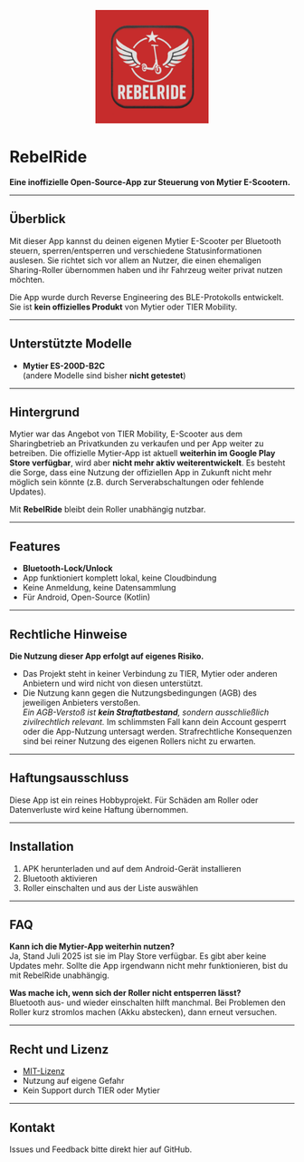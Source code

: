 <p align="center">
  <img src="https://github.com/egdels/RebelRide/blob/main/app/src/main/ic_launcher-playstore.png?raw=true" alt="RebelRide Logo" width="200"/>
</p>

# RebelRide

**Eine inoffizielle Open-Source-App zur Steuerung von Mytier E-Scootern.**

---

## Überblick

Mit dieser App kannst du deinen eigenen Mytier E-Scooter per Bluetooth steuern, sperren/entsperren und verschiedene Statusinformationen auslesen. Sie richtet sich vor allem an Nutzer, die einen ehemaligen Sharing-Roller übernommen haben und ihr Fahrzeug weiter privat nutzen möchten.

Die App wurde durch Reverse Engineering des BLE-Protokolls entwickelt.  
Sie ist **kein offizielles Produkt** von Mytier oder TIER Mobility.

---

## Unterstützte Modelle

- **Mytier ES-200D-B2C**  
  (andere Modelle sind bisher **nicht getestet**)

---

## Hintergrund

Mytier war das Angebot von TIER Mobility, E-Scooter aus dem Sharingbetrieb an Privatkunden zu verkaufen und per App weiter zu betreiben. Die offizielle Mytier-App ist aktuell **weiterhin im Google Play Store verfügbar**, wird aber **nicht mehr aktiv weiterentwickelt**. Es besteht die Sorge, dass eine Nutzung der offiziellen App in Zukunft nicht mehr möglich sein könnte (z.B. durch Serverabschaltungen oder fehlende Updates).

Mit **RebelRide** bleibt dein Roller unabhängig nutzbar.

---

## Features

- **Bluetooth-Lock/Unlock**
- App funktioniert komplett lokal, keine Cloudbindung
- Keine Anmeldung, keine Datensammlung
- Für Android, Open-Source (Kotlin)

---

## Rechtliche Hinweise

**Die Nutzung dieser App erfolgt auf eigenes Risiko.**

- Das Projekt steht in keiner Verbindung zu TIER, Mytier oder anderen Anbietern und wird nicht von diesen unterstützt.
- Die Nutzung kann gegen die Nutzungsbedingungen (AGB) des jeweiligen Anbieters verstoßen.  
  _Ein AGB-Verstoß ist **kein Straftatbestand**, sondern ausschließlich zivilrechtlich relevant._ Im schlimmsten Fall kann dein Account gesperrt oder die App-Nutzung untersagt werden. Strafrechtliche Konsequenzen sind bei reiner Nutzung des eigenen Rollers nicht zu erwarten.

---

## Haftungsausschluss

Diese App ist ein reines Hobbyprojekt. Für Schäden am Roller oder Datenverluste wird keine Haftung übernommen.

---

## Installation

1. APK herunterladen und auf dem Android-Gerät installieren
2. Bluetooth aktivieren
3. Roller einschalten und aus der Liste auswählen

---

## FAQ

**Kann ich die Mytier-App weiterhin nutzen?**  
Ja, Stand Juli 2025 ist sie im Play Store verfügbar. Es gibt aber keine Updates mehr. Sollte die App irgendwann nicht mehr funktionieren, bist du mit RebelRide unabhängig.

**Was mache ich, wenn sich der Roller nicht entsperren lässt?**  
Bluetooth aus- und wieder einschalten hilft manchmal. Bei Problemen den Roller kurz stromlos machen (Akku abstecken), dann erneut versuchen.

---

## Recht und Lizenz

- [MIT-Lizenz](./LICENSE)
- Nutzung auf eigene Gefahr
- Kein Support durch TIER oder Mytier

---

## Kontakt

Issues und Feedback bitte direkt hier auf GitHub.
